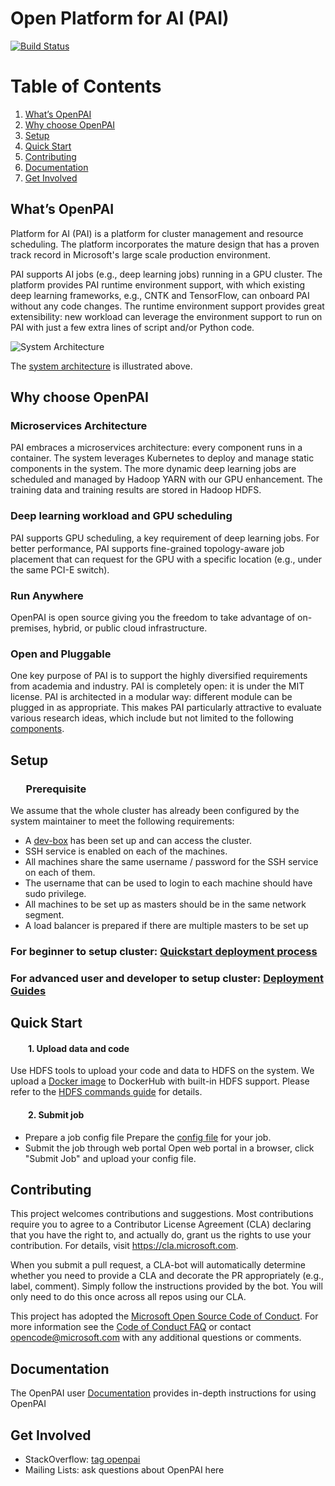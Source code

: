 # Open Platform for AI (PAI)

[![Build Status](https://travis-ci.org/Microsoft/pai.svg?branch=master)](https://travis-ci.org/Microsoft/pai)

# Table of Contents
1. [What’s OpenPAI](#what’s-openpai)
2. [Why choose OpenPAI](#why-choose-openpai)
3. [Setup](#setup)
4. [Quick Start](#quick-start)
5. [Contributing](#contributing)
6. [Documentation](#documentation)
7. [Get Involved](#get-involved)

## What’s OpenPAI
Platform for AI (PAI) is a platform for cluster management and resource scheduling. The platform incorporates the mature design that has a proven track record in Microsoft's large scale production environment.

PAI supports AI jobs (e.g., deep learning jobs) running in a GPU cluster. The platform provides PAI runtime environment support, with which existing deep learning frameworks, e.g., CNTK and TensorFlow, can onboard PAI without any code changes. The runtime environment support provides great extensibility: new workload can leverage the environment support to run on PAI with just a few extra lines of script and/or Python code.

<p style="text-align: left;">
  <img src="./sysarch.png" title="System Architecture" alt="System Architecture" />
</p>

The [system architecture](./docs/system_architecture.md) is illustrated above.

## Why choose OpenPAI
### Microservices Architecture
PAI embraces a microservices architecture: every component runs in a container. The system leverages Kubernetes to deploy and manage static components in the system. The more dynamic deep learning jobs are scheduled and managed by Hadoop YARN with our GPU enhancement. The training data and training results are stored in Hadoop HDFS.
### Deep learning workload and GPU scheduling
PAI supports GPU scheduling, a key requirement of deep learning jobs. For better performance, PAI supports fine-grained topology-aware job placement that can request for the GPU with a specific location (e.g., under the same PCI-E switch).
### Run Anywhere
OpenPAI is open source giving you the freedom to take advantage of on-premises, hybrid, or public cloud infrastructure.
### Open and Pluggable
One key purpose of PAI is to support the highly diversified requirements from academia and industry. PAI is completely open: it is under the MIT license. PAI is architected in a modular way: different module can be plugged in as appropriate. This makes PAI particularly attractive to evaluate various research ideas, which include but not limited to the following [components](./docs/reasearch.md).

## Setup
### &ensp;&ensp;&ensp;Prerequisite
We assume that the whole cluster has already been configured by the system maintainer to meet the following requirements:

- A [dev-box](./how-to-setup-dev-box.md) has been set up and can access the cluster.
- SSH service is enabled on each of the machines.
- All machines share the same username / password for the SSH service on each of them.
- The username that can be used to login to each machine should have sudo privilege.
- All machines to be set up as masters should be in the same network segment.
- A load balancer is prepared if there are multiple masters to be set up

### For beginner to setup cluster: [Quickstart deployment process](./docs/quick_deployment.md)
### For advanced user and developer to setup cluster: [Deployment Guides](https://github.com/Microsoft/pai/blob/master/pai-management/doc/cluster-bootup.md)

## Quick Start
#### &ensp;&ensp;&ensp;&ensp;1. Upload data and code
Use HDFS tools to upload your code and data to HDFS on the system. We upload a [Docker image](https://hub.docker.com/r/paiexample/pai.example.hdfs/) to DockerHub with built-in HDFS support.
Please refer to the [HDFS commands guide](https://hadoop.apache.org/docs/r2.7.2/hadoop-project-dist/hadoop-hdfs/HDFSCommands.html) for details. 
#### &ensp;&ensp;&ensp;&ensp;2. Submit job
- Prepare a job config file
Prepare the [config file](#json-config-file-for-job-submission) for your job.
- Submit the job through web portal
Open web portal in a browser, click "Submit Job" and upload your config file.

## Contributing
This project welcomes contributions and suggestions.  Most contributions require you to agree to a
Contributor License Agreement (CLA) declaring that you have the right to, and actually do, grant us
the rights to use your contribution. For details, visit https://cla.microsoft.com.

When you submit a pull request, a CLA-bot will automatically determine whether you need to provide
a CLA and decorate the PR appropriately (e.g., label, comment). Simply follow the instructions
provided by the bot. You will only need to do this once across all repos using our CLA.

This project has adopted the [Microsoft Open Source Code of Conduct](https://opensource.microsoft.com/codeofconduct/).
For more information see the [Code of Conduct FAQ](https://opensource.microsoft.com/codeofconduct/faq/) or
contact [opencode@microsoft.com](mailto:opencode@microsoft.com) with any additional questions or comments.

## Documentation
The OpenPAI user [Documentation](./docs/documentation.md) provides in-depth instructions for using OpenPAI

## Get Involved
- StackOverflow: [tag openpai](https://stackoverflow.com/questions/tagged/openpai)
- Mailing Lists: ask questions about OpenPAI here
